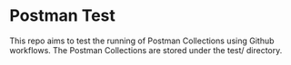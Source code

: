# Postman Test

This repo aims to test the running of Postman Collections using Github workflows. The Postman Collections are stored under the test/ directory.
